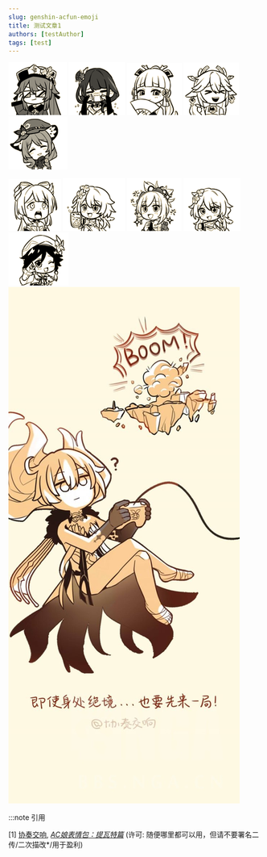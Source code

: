 ```yaml
---
slug: genshin-acfun-emoji
title: 测试文章1
authors: [testAuthor]
tags: [test]
---
```


![genshin-acfun-emoji](1.gif)
![genshin-acfun-emoji](2.gif)
![genshin-acfun-emoji](3.gif)
![genshin-acfun-emoji](4.gif)
![genshin-acfun-emoji](5.gif)
<!--truncate-->
![genshin-acfun-emoji](6.gif)
![genshin-acfun-emoji](7.gif)
![genshin-acfun-emoji](8.gif)
![genshin-acfun-emoji](9.gif)
![genshin-acfun-emoji](10.gif)
![genshin-acfun-emoji](0.jpg)

:::note 引用

\[1\] [协奏交响](https://bbs.nga.cn/nuke.php?func=ucp&uid=62417099), _[AC娘表情包：提瓦特篇](https://bbs.nga.cn/read.php?tid=30739380)_ \(许可: 随便哪里都可以用，但请不要署名二传/二次描改*/用于盈利\)

